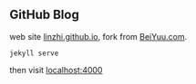 GitHub Blog
--------------
web site [linzhi.github.io], fork from [BeiYuu.com].


    jekyll serve

then visit [localhost:4000]

[localhost:4000]: http://localhost:4000
[linzhi.github.io]: http://linzhi.github.io
[BeiYuu.com]: https://github.com/beiyuu/beiyuu.github.com/tree/master/_layouts
